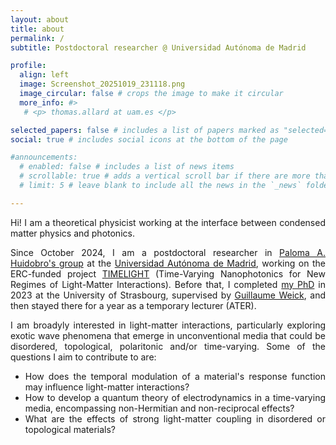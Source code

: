 ```yaml
---
layout: about
title: about
permalink: /
subtitle: Postdoctoral researcher @ Universidad Autónoma de Madrid

profile:
  align: left
  image: Screenshot_20251019_231118.png
  image_circular: false # crops the image to make it circular
  more_info: #>
   # <p> thomas.allard at uam.es </p>

selected_papers: false # includes a list of papers marked as "selected={true}"
social: true # includes social icons at the bottom of the page

#announcements:
  # enabled: false # includes a list of news items
  # scrollable: true # adds a vertical scroll bar if there are more than 3 news items
  # limit: 5 # leave blank to include all the news in the `_news` folder

---
```

<div style="text-align: justify">
<p> Hi! I am a theoretical physicist working at the interface between condensed matter physics and photonics. </p>

<p> Since October 2024, I am a postdoctoral researcher in <a href="https://members.ifimac.uam.es/parroyohuidobro/">Paloma A. Huidobro's group</a> at the <a href="https://www.ifimac.uam.es/">Universidad Autónoma de Madrid</a>, working on the ERC-funded project <a href="https://members.ifimac.uam.es/parroyohuidobro/erc-timelight/">TIMELIGHT</a> (Time-Varying Nanophotonics for New Regimes of Light-Matter Interactions). Before that, I completed <a href="https://theses.hal.science/tel-04586338/">my PhD</a> in 2023 at the University of Strasbourg, supervised by <a href="https://www.ipcms.fr/guillaume-weick/">Guillaume Weick</a>, and then stayed there for a year as a temporary lecturer (ATER). </p>

<p> I am broadyly interested in light-matter interactions, particularly exploring exotic wave phenomena that emerge in unconventional media that could be disordered, topological, polaritonic and/or time-varying. Some of the questions I aim to contribute to are: </p>
<ul>
  <li> How does the temporal modulation of a material's response function may influence light-matter interactions?
</li>
  <li> How to develop a quantum theory of electrodynamics in a time-varying media, encompassing non-Hermitian and non-reciprocal effects?
</li>
  <li> What are the effects of strong light-matter coupling in disordered or topological materials?
</li>
</ul> 

</div>
